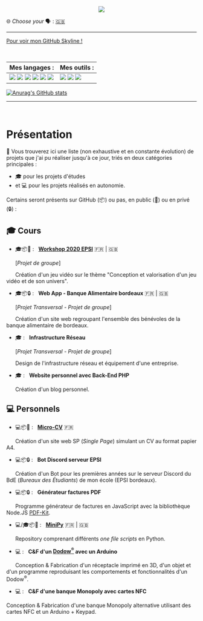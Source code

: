 <center>
<img src="https://capsule-render.vercel.app/api?type=wave&color=timeAuto&height=300&section=header&text=Bienvenue%20sur%20mon%20GitHub%20&#128075;&fontSize=40&animation=twinkling">
</center>

&#127760; _Choose your_ &#128483; : [&#127468;&#127463;](./READMEEN.md)

---

[Pour voir mon GitHub Skyline !](https://skyline.github.com/l-clem/2021)

<br>

<!-- https://medium.com/javascript-in-plain-english/how-to-make-custom-language-badges-for-your-profile-using-shields-io-d2aeaf016b6b -->

Mes langages : | Mes outils :
-------------- | -------------
![](https://img.shields.io/badge/-HTML5-E34F26?logo=HTML5&logoColor=white&style=flat-square) ![](https://img.shields.io/badge/-CSS3-1572B6?logo=CSS3&logoColor=white&style=flat-square) ![](https://img.shields.io/badge/-JavaScript-F7DF1E?logo=JavaScript&logoColor=white&style=flat-square) ![](https://img.shields.io/badge/-PHP-777BB4?logo=PHP&logoColor=white&style=flat-square) ![](https://img.shields.io/badge/-Python-3776AB?logo=python&logoColor=white&style=flat-square) ![](https://img.shields.io/badge/-C-A8B9CC?logo=C&logoColor=black&style=flat-square) | ![](https://img.shields.io/badge/-Git-F05032?logo=git&logoColor=white&style=flat-square) ![](https://img.shields.io/badge/-GitHub-181717?logo=GitHu&logoColor=white&style=flat-square) ![](https://img.shields.io/badge/-Visual%20Studio%20Code-007ACC?logo=Visual-Studio-Code&logoColor=white&style=flat-square)

[![Anurag's GitHub stats](https://github-readme-stats.vercel.app/api?username=l-clem&count_private=true&show_icons=true&locale=fr)](https://github.com/anuraghazra/github-readme-stats)

---

<br>

# Présentation 

🔭 Vous trouverez ici une liste (non exhaustive et en constante évolution) de projets que j'ai pu réaliser jusqu'à ce jour, triés en deux catégories principales : 
- 🎓 pour les projets d'études 
- et 💻 pour les projets réalisés en autonomie. 

Certains seront présents sur GitHub (📦) ou pas, en public (📂) ou en privé (🔒) :

## 🎓 Cours

- 🎓📦📂 : &nbsp; **[Workshop 2020 EPSI](https://github.com/L-Clem/Workshop-2020-EPSI_B1-groupe-10)** &#127467;&#127479; | &#127468;&#127463;

&nbsp;&nbsp;&nbsp;&nbsp;&nbsp; [*Projet de groupe*]

&nbsp;&nbsp;&nbsp;&nbsp;&nbsp; Création d'un jeu vidéo sur le thème "Conception et valorisation d'un jeu vidéo et de son univers".
<br>

- 🎓📦🔒 : &nbsp; **Web App - Banque Alimentaire bordeaux** &#127467;&#127479; | &#127468;&#127463; 

&nbsp;&nbsp;&nbsp;&nbsp;&nbsp; [*Projet Transversal - Projet de groupe*] 

&nbsp;&nbsp;&nbsp;&nbsp;&nbsp; Création d'un site web regroupant l'ensemble des bénévoles de la banque alimentaire de bordeaux.
<br>

- 🎓 : &nbsp; **Infrastructure Réseau**  

&nbsp;&nbsp;&nbsp;&nbsp;&nbsp; [*Projet Transversal - Projet de groupe*] 

&nbsp;&nbsp;&nbsp;&nbsp;&nbsp; Design de l'infrastructure réseau et équipement d'une entreprise.
<br>

- 🎓 : &nbsp; **Website personnel avec Back-End PHP**

&nbsp;&nbsp;&nbsp;&nbsp;&nbsp; Création d'un blog personnel.
<br>

## 💻 Personnels

- 💻📦📂 : &nbsp; [**Micro-CV**](https://github.com/L-Clem/cv) &#127467;&#127479;

&nbsp;&nbsp;&nbsp;&nbsp;&nbsp; Création d'un site web SP (*Single Page*) simulant un CV au format papier A4.
<br>

- 💻📦🔒 : &nbsp; **Bot Discord serveur EPSI**

&nbsp;&nbsp;&nbsp;&nbsp;&nbsp; Création d'un Bot pour les premières années sur le serveur Discord du BdE (*Bureaux des Étudiants*) de mon école (EPSI bordeaux).
<br>

- 💻📦🔒 : &nbsp; **Générateur factures PDF**

&nbsp;&nbsp;&nbsp;&nbsp;&nbsp; Programme générateur de factures en JavaScript avec la bibliothèque Node.JS [PDF-Kit](https://pdfkit.org/).
<br>

- 💻/🎓📦📂 : &nbsp; [**MiniPy**](https://github.com/L-Clem/MiniPy) &#127467;&#127479; | &#127468;&#127463;

&nbsp;&nbsp;&nbsp;&nbsp;&nbsp; Repository comprenant différents *one file scripts* en Python.
<br>

- 💻 : &nbsp; **C&F d'un [Dodow<sup>&reg;</sup>](https://www.mydodow.com/dodow/fr-fr/home) avec un Arduino**

&nbsp;&nbsp;&nbsp;&nbsp;&nbsp; Conception & Fabrication d'un réceptacle imprimé en 3D, d'un objet et d'un programme reproduisant les comportements et fonctionnalités d'un Dodow<sup>&reg;</sup>.
<br> 

- 💻 : &nbsp; **C&F d'une banque Monopoly avec cartes NFC**

Conception & Fabrication d'une banque Monopoly alternative utilisant des cartes NFC et un Arduino + Keypad.
